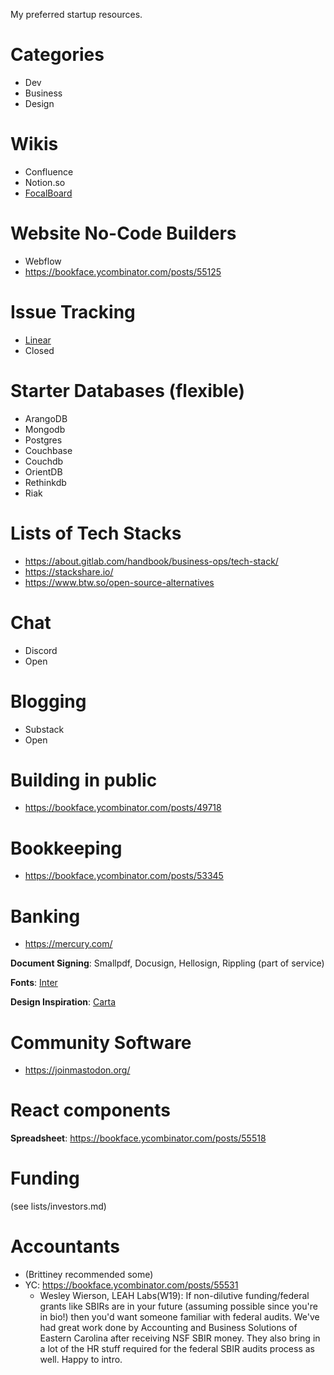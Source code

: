 
My preferred startup resources.

# Categories
- Dev
- Business
- Design

# Wikis
- Confluence
- Notion.so
- [FocalBoard](https://www.focalboard.com/)

# Website No-Code Builders
- Webflow
- https://bookface.ycombinator.com/posts/55125	

# Issue Tracking
- [Linear](https://linear.app)
- Closed

# Starter Databases (flexible)
- ArangoDB
- Mongodb
- Postgres
- Couchbase
- Couchdb
- OrientDB
- Rethinkdb
- Riak

# Lists of Tech Stacks
- https://about.gitlab.com/handbook/business-ops/tech-stack/
- https://stackshare.io/
- https://www.btw.so/open-source-alternatives

# Chat
- Discord
- Open

# Blogging
- Substack
- Open

# Building in public
- https://bookface.ycombinator.com/posts/49718

# Bookkeeping
- https://bookface.ycombinator.com/posts/53345

# Banking
- https://mercury.com/

__Document Signing__: Smallpdf, Docusign, Hellosign, Rippling (part of service)

__Fonts__: [Inter](https://rsms.me/inter/)

__Design Inspiration__: [Carta](https://carta.com/)

# Community Software
- https://joinmastodon.org/

# React components
__Spreadsheet__: https://bookface.ycombinator.com/posts/55518

# Funding
(see lists/investors.md)

# Accountants
- (Brittiney recommended some)
- YC: https://bookface.ycombinator.com/posts/55531
  - Wesley Wierson, LEAH Labs(W19): If non-dilutive funding/federal grants like SBIRs are in your future (assuming possible since you're in bio!) then you'd want someone familiar with federal audits. We've had great work done by Accounting and Business Solutions of Eastern Carolina after receiving NSF SBIR money. They also bring in a lot of the HR stuff required for the federal SBIR audits process as well. Happy to intro.
	
